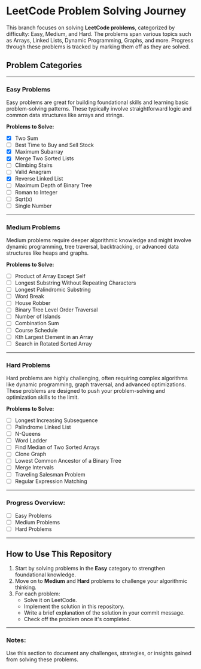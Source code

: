 # LeetCode Problem Solving Journey

This branch focuses on solving **LeetCode problems**, categorized by difficulty: Easy, Medium, and Hard. The problems span various topics such as Arrays, Linked Lists, Dynamic Programming, Graphs, and more. Progress through these problems is tracked by marking them off as they are solved.

## Problem Categories

---

### Easy Problems

Easy problems are great for building foundational skills and learning basic problem-solving patterns. These typically involve straightforward logic and common data structures like arrays and strings.

**Problems to Solve:**

- [x] Two Sum
- [ ] Best Time to Buy and Sell Stock
- [x] Maximum Subarray
- [x] Merge Two Sorted Lists
- [ ] Climbing Stairs
- [ ] Valid Anagram
- [x] Reverse Linked List
- [ ] Maximum Depth of Binary Tree
- [ ] Roman to Integer
- [ ] Sqrt(x)
- [ ] Single Number

---

### Medium Problems

Medium problems require deeper algorithmic knowledge and might involve dynamic programming, tree traversal, backtracking, or advanced data structures like heaps and graphs.

**Problems to Solve:**

- [ ] Product of Array Except Self
- [ ] Longest Substring Without Repeating Characters
- [ ] Longest Palindromic Substring
- [ ] Word Break
- [ ] House Robber
- [ ] Binary Tree Level Order Traversal
- [ ] Number of Islands
- [ ] Combination Sum
- [ ] Course Schedule
- [ ] Kth Largest Element in an Array
- [ ] Search in Rotated Sorted Array

---

### Hard Problems

Hard problems are highly challenging, often requiring complex algorithms like dynamic programming, graph traversal, and advanced optimizations. These problems are designed to push your problem-solving and optimization skills to the limit.

**Problems to Solve:**

- [ ] Longest Increasing Subsequence
- [ ] Palindrome Linked List
- [ ] N-Queens
- [ ] Word Ladder
- [ ] Find Median of Two Sorted Arrays
- [ ] Clone Graph
- [ ] Lowest Common Ancestor of a Binary Tree
- [ ] Merge Intervals
- [ ] Traveling Salesman Problem
- [ ] Regular Expression Matching

---

### Progress Overview:

- [ ] Easy Problems
- [ ] Medium Problems
- [ ] Hard Problems

---

## How to Use This Repository

1. Start by solving problems in the **Easy** category to strengthen foundational knowledge.
2. Move on to **Medium** and **Hard** problems to challenge your algorithmic thinking.
3. For each problem:
   - Solve it on LeetCode.
   - Implement the solution in this repository.
   - Write a brief explanation of the solution in your commit message.
   - Check off the problem once it's completed.

---

### Notes:

Use this section to document any challenges, strategies, or insights gained from solving these problems.
